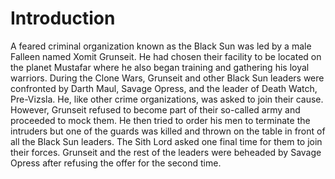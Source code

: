 # Introduction
A feared criminal organization known as the Black Sun was led by a male Falleen named  Xomit Grunseit.
He had chosen their facility to be located on the planet Mustafar where he also began training and gathering his loyal warriors.
During the Clone Wars, Grunseit and other Black Sun leaders were confronted by Darth Maul, Savage Opress, and the leader of Death Watch, Pre-Vizsla.
He, like other crime organizations, was asked to join their cause.
However, Grunseit refused to become part of their so-called army and proceeded to mock them.
He then tried to order his men to terminate the intruders but one of the guards was killed and thrown on the table in front of all the Black Sun leaders.
The Sith Lord asked one final time for them to join their forces.
Grunseit and the rest of the leaders were beheaded by Savage Opress after refusing the offer for the second time.
